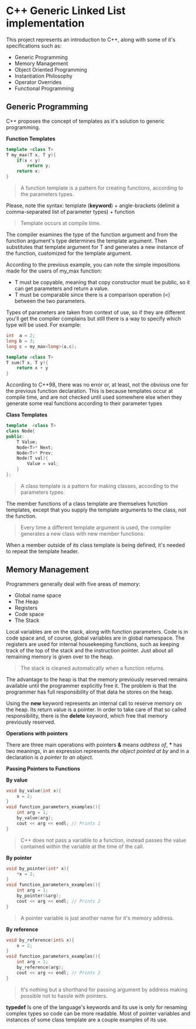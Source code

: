 # C++ Generic Linked List implementation #

This project represents an introduction to C++, along with some of it's specifications
such as:
  * Generic Programming
  * Memory Management
  * Object Oriented Programming
  * Instantiation Philosophy
  * Operator Overrides
  * Functional Programming

## Generic Programming ##

C++ proposes the concept of templates as it's solution to generic programming.

**Function Templates**
~~~cpp
template <class T>
T my_max(T x, T y){
    if(x < y)
        return y;
    return x;
}
~~~

> A function template is a pattern for creating functions, according to the parameters types.

Please, note the syntax:
template (**keyword**) + angle-brackets (delimit a comma-separated list of parameter types) + function

> Template occurs at compile time.

The compiler examines the type of the function argument and from the function argument's type determines the template argument.
Then substitutes that template argument for T and generates a new instance of the function, customized for the template argument.

According to the previous example, you can note the simple impositions made for the users of my_max function:
  * T must be copyable, meaning that copy constructor must be public, so it can get parameters and return a value.
  * T must be comparable since there is a comparison operation (<) between the two parameters.

Types of parameters are taken from context of use, so if they are different you'll get the compiler complains but still
there is a way to specify which type will be used. For example:

~~~cpp
int  a = 2;
long b = 3;
long c = my_max<long>(a,c);
~~~

~~~cpp
template <class T>
T sum(T x, T y){
    return x + y
}
~~~

According to C++98, there was no error or, at least, not the obvious one for the previous function declaration. This is because
templates occur at compile time, and are not checked until used somewhere else when they generate some real functions according to
their parameter types

**Class Templates**

~~~cpp
template  <class T>
class Node{
public:
    T Value;
    Node<T>* Next;
    Node<T>* Prev;
    Node(T val){
        Value = val;
    }
};
~~~

> A class template is a pattern for making classes, according to the parameters types.

The member functions of a class template are themselves function templates, except that
you supply the template arguments to the class, not the function.

> Every time a different template argument is used, the compiler generates a new class with new member functions.

When a member outside of its class template is being defined, it's needed to repeat the template header.

## Memory Management ##

Programmers generally deal with five areas of memory:

  * Global name space
  * The Heap
  * Registers
  * Code space
  * The Stack

Local variables are on the stack, along with function parameters. Code is in code space and, of course, global variables
are in global namespace. The registers are used for internal housekeeping functions, such as keeping track of the top of
the stack and the instruction pointer. Just about all remaining memory is given over to the heap.

> The stack is cleaned automatically when a function returns.

The advantage to the heap is that the memory previously reserved remains available until the programmer explicitly free it.
The problem is that the programmer has full responsibility of that data he stores on the heap.

Using the **new** keyword represents an internal call to reserve memory on the heap. Its return value is a pointer.
In order to take care of that so called responsibility, there is the **delete** keyword, which free that memory previously reserved.

**Operations with pointers**

There are three main operations with pointers **&** means *address of*, __*__ has two meanings, in an expression represents
*the object pointed at by* and in a declaration is *a pointer to an object*.


**Passing Pointers to Functions**

**By value**

~~~cpp
void by_value(int x){
    x = 2;
}
void function_parameters_examples(){
    int arg = 1;
    by_value(arg);
    cout << arg << endl; // Prints 1
}
~~~

> C++ does not pass a variable to a function, instead passes the value contained within the variable at the time of the call.

**By pointer**

~~~cpp
void by_pointer(int* x){
    *x = 2;
}
void function_parameters_examples(){
    int arg = 1;
    by_pointer(&arg);
    cout << arg << endl; // Prints 2
}
~~~

> A pointer variable is just another name for it's memory address.

**By reference**

~~~cpp
void by_reference(int& x){
    x = 2;
}
void function_parameters_examples(){
    int arg = 1;
    by_reference(arg);
    cout << arg << endl; // Prints 2
}
~~~

> It's nothing but a shorthand for passing argument by address making possible not to hassle with pointers.

**typedef**
Is one of the language's keywords and its use is only for renaming complex types so code can be more readable.
Most of pointer variables and instances of some class template are a couple examples of its use.
